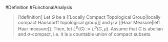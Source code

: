 #Definition #FunctionalAnalysis 

> [!definition]
> Let $G$ be a [[Locally Compact Topological Group|locally compact Hausdorff topological group]] and $\mu$ a [[Haar Measure|left Haar measure]]. Then, let $L^p(G):=L^p(G,\mu)$. Assume that $G$ is abelian and $\sigma$-compact, i.e. it is a countable union of compact subsets. 